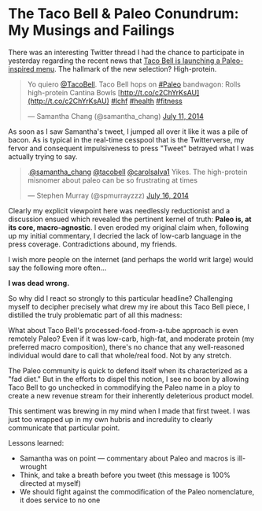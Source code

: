 # The Taco Bell & Paleo Conundrum: My Musings and Failings

There was an interesting Twitter thread I had the chance to participate in yesterday regarding the recent news that [Taco Bell is launching a Paleo-inspired menu](http://www.bloomberg.com/news/2014-07-10/taco-bell-pushing-protein-bowls-amid-paleo-diet-craze.html). The hallmark of the new selection? High-protein.

> Yo quiero [@TacoBell](https://twitter.com/TacoBell). Taco Bell hops on [#Paleo](https://twitter.com/hashtag/Paleo?src=hash) bandwagon: Rolls high-protein Cantina Bowls [http://t.co/c2ChYrKsAU](http://t.co/c2ChYrKsAU) [#lchf](https://twitter.com/hashtag/lchf?src=hash) [#health](https://twitter.com/hashtag/health?src=hash) [#fitness](https://twitter.com/hashtag/fitness?src=hash)
>
> — Samantha Chang (@samantha_chang) [July 11, 2014](https://twitter.com/samantha_chang/statuses/487653758147366913)

As soon as I saw Samantha's tweet, I jumped all over it like it was a pile of bacon. As is typical in the real-time cesspool that is the Twitterverse, my fervor and consequent impulsiveness to press "Tweet" betrayed what I was actually trying to say.

> .[@samantha_chang](https://twitter.com/samantha_chang) [@tacobell](https://twitter.com/TacoBell) [@carolsalva1](https://twitter.com/carolsalva1) Yikes. The high-protein misnomer about paleo can be so frustrating at times
>
> — Stephen Murray (@spmurrayzzz) [July 16, 2014](https://twitter.com/spmurrayzzz/statuses/489442751852072960)

Clearly my explicit viewpoint here was needlessly reductionist and a discussion ensued which revealed the pertinent kernel of truth: **Paleo is, at its core, macro-agnostic**. I even eroded my original claim when, following up my initial commentary, I decried the lack of low-carb language in the press coverage. Contradictions abound, my friends.

I wish more people on the internet (and perhaps the world writ large) would say the following more often...

**I was dead wrong.**

So why did I react so strongly to this particular headline? Challenging myself to decipher precisely what drew my ire about this Taco Bell piece, I distilled the truly problematic part of all this madness:

What about Taco Bell's processed-food-from-a-tube approach is even remotely Paleo? Even if it was low-carb, high-fat, and moderate protein (my preferred macro composition), there's no chance that any well-reasoned individual would dare to call that whole/real food. Not by any stretch.

The Paleo community is quick to defend itself when its characterized as a "fad diet." But in the efforts to dispel this notion, I see no boon by allowing Taco Bell to go unchecked in commodifying the Paleo name in a ploy to create a new revenue stream for their inherently deleterious product model.

This sentiment was brewing in my mind when I made that first tweet. I was just too wrapped up in my own hubris and incredulity to clearly communicate that particular point.

Lessons learned:

*   Samantha was on point — commentary about Paleo and macros is ill-wrought
*   Think, and take a breath before you tweet (this message is 100% directed at myself)
*   We should fight against the commodification of the Paleo nomenclature, it does service to no one
